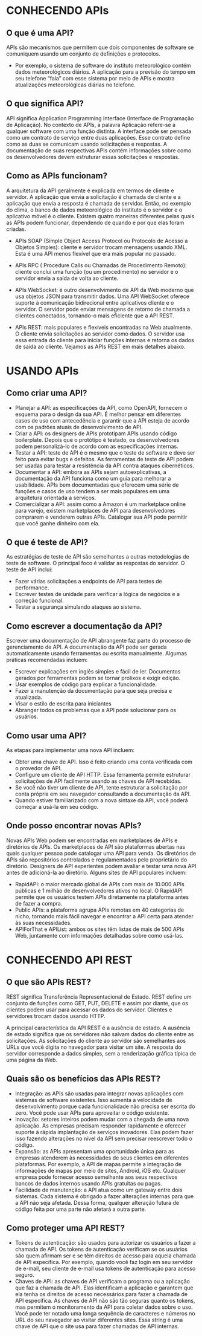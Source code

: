 # CONHECENDO APIs

## O que é uma API?
APIs são mecanismos que permitem que dois componentes de software se comuniquem usando um conjunto de definições e protocolos. 
- Por exemplo, o sistema de software do instituto meteorológico contém dados meteorológicos diários. A aplicação para a previsão do tempo em seu telefone “fala” com esse sistema por meio de APIs e mostra atualizações meteorológicas diárias no telefone.

## O que significa API?
API significa Application Programming Interface (Interface de Programação de Aplicação). No contexto de APIs, a palavra Aplicação refere-se a qualquer software com uma função distinta. A interface pode ser pensada como um contrato de serviço entre duas aplicações. Esse contrato define como as duas se comunicam usando solicitações e respostas. A documentação de suas respectivas APIs contém informações sobre como os desenvolvedores devem estruturar essas solicitações e respostas.

## Como as APIs funcionam?
A arquitetura da API geralmente é explicada em termos de cliente e servidor. A aplicação que envia a solicitação é chamada de cliente e a aplicação que envia a resposta é chamada de servidor. Então, no exemplo do clima, o banco de dados meteorológico do instituto é o servidor e o aplicativo móvel é o cliente. Existem quatro maneiras diferentes pelas quais as APIs podem funcionar, dependendo de quando e por que elas foram criadas.

- APIs SOAP (Simple Object Access Protocol ou Protocolo de Acesso a Objetos Simples): cliente e servidor trocam mensagens usando XML. Esta é uma API menos flexível que era mais popular no passado.

- APIs RPC ( Procedure Calls ou Chamadas de Procedimento Remoto): cliente conclui uma função (ou um procedimento) no servidor e o servidor envia a saída de volta ao cliente.

- APIs WebSocket: é outro desenvolvimento de API da Web moderno que usa objetos JSON para transmitir dados. Uma API WebSocket oferece suporte à comunicação bidirecional entre aplicativos cliente e o servidor. O servidor pode enviar mensagens de retorno de chamada a clientes conectados, tornando-o mais eficiente que a API REST.

- APIs REST: mais populares e flexíveis encontradas na Web atualmente. O cliente envia solicitações ao servidor como dados. O servidor usa essa entrada do cliente para iniciar funções internas e retorna os dados de saída ao cliente. Vejamos as APIs REST em mais detalhes abaixo.

# USANDO APIs

## Como criar uma API?

- Planejar a API: as especificações da API, como OpenAPI, fornecem o esquema para o design da sua API. É melhor pensar em diferentes casos de uso com antecedência e garantir que a API esteja de acordo com os padrões atuais de desenvolvimento de API.
- Criar a API: os designers de APIs prototipam APIs usando código boilerplate. Depois que o protótipo é testado, os desenvolvedores podem personalizá-lo de acordo com as especificações internas.
- Testar a API: teste de API é o mesmo que o teste de software e deve ser feito para evitar bugs e defeitos. As ferramentas de teste de API podem ser usadas para testar a resistência da API contra ataques cibernéticos.
- Documentar a API: embora as APIs sejam autoexplicativas, a documentação da API funciona como um guia para melhorar a usabilidade. APIs bem documentadas que oferecem uma série de funções e casos de uso tendem a ser mais populares em uma arquitetura orientada a serviços.
- Comercializar a API: assim como a Amazon é um marketplace online para varejo, existem marketplaces de API para desenvolvedores comprarem e venderem outras APIs. Catalogar sua API pode permitir que você ganhe dinheiro com ela.

## O que é teste de API?
As estratégias de teste de API são semelhantes a outras metodologias de teste de software. O principal foco é validar as respostas do servidor. O teste de API inclui:

- Fazer várias solicitações a endpoints de API para testes de performance.
- Escrever testes de unidade para verificar a lógica de negócios e a correção funcional.
- Testar a segurança simulando ataques ao sistema. 

## Como escrever a documentação da API?
Escrever uma documentação de API abrangente faz parte do processo de gerenciamento de API. A documentação da API pode ser gerada automaticamente usando ferramentas ou escrita manualmente. Algumas práticas recomendadas incluem:

- Escrever explicações em inglês simples e fácil de ler. Documentos gerados por ferramentas podem se tornar prolixos e exigir edição.
- Usar exemplos de código para explicar a funcionalidade.
- Fazer a manutenção da documentação para que seja precisa e atualizada.
- Visar o estilo de escrita para iniciantes
- Abranger todos os problemas que a API pode solucionar para os usuários.

## Como usar uma API?
As etapas para implementar uma nova API incluem:

- Obter uma chave de API. Isso é feito criando uma conta verificada com o provedor de API.
- Configure um cliente de API HTTP. Essa ferramenta permite estruturar solicitações de API facilmente usando as chaves de API recebidas.
- Se você não tiver um cliente de API, tente estruturar a solicitação por conta própria em seu navegador consultando a documentação da API.
- Quando estiver familiarizado com a nova sintaxe da API, você poderá começar a usá-la em seu código.

## Onde posso encontrar novas APIs?
Novas APIs Web podem ser encontradas em marketplaces de APIs e diretórios de APIs. Os marketplaces de API são plataformas abertas nas quais qualquer pessoa pode catalogar uma API para venda. Os diretórios de APIs são repositórios controlados e regulamentados pelo proprietário do diretório. Designers de API experientes podem avaliar e testar uma nova API antes de adicioná-la ao diretório. Alguns sites de API populares incluem:

- RapidAPI: o maior mercado global de APIs com mais de 10.000 APIs públicas e 1 milhão de desenvolvedores ativos no local. O RapidAPI permite que os usuários testem APIs diretamente na plataforma antes de fazer a compra.
- Public APIs: a plataforma agrupa APIs remotas em 40 categorias de nicho, tornando mais fácil navegar e encontrar a API certa para atender às suas necessidades.
- APIForThat e APIList: ambos os sites têm listas de mais de 500 APIs Web, juntamente com informações detalhadas sobre como usá-las.

# CONHECENDO API REST

## O que são APIs REST?
REST significa Transferência Representacional de Estado. REST define um conjunto de funções como GET, PUT, DELETE e assim por diante, que os clientes podem usar para acessar os dados do servidor. Clientes e servidores trocam dados usando HTTP.

A principal característica da API REST é a ausência de estado. A ausência de estado significa que os servidores não salvam dados do cliente entre as solicitações. As solicitações do cliente ao servidor são semelhantes aos URLs que você digita no navegador para visitar um site. A resposta do servidor corresponde a dados simples, sem a renderização gráfica típica de uma página da Web.

## Quais são os benefícios das APIs REST?

- Integração: as APIs são usadas para integrar novas aplicações com sistemas de software existentes. Isso aumenta a velocidade de desenvolvimento porque cada funcionalidade não precisa ser escrita do zero. Você pode usar APIs para aproveitar o código existente.
- Inovação: setores inteiros podem mudar com a chegada de uma nova aplicação. As empresas precisam responder rapidamente e oferecer suporte à rápida implantação de serviços inovadores. Elas podem fazer isso fazendo alterações no nível da API sem precisar reescrever todo o código.
- Expansão: as APIs apresentam uma oportunidade única para as empresas atenderem às necessidades de seus clientes em diferentes plataformas. Por exemplo, a API de mapas permite a integração de informações de mapas por meio de sites, Android, iOS etc. Qualquer empresa pode fornecer acesso semelhante aos seus respectivos bancos de dados internos usando APIs gratuitas ou pagas.
- Facilidade de manutenção: a API atua como um gateway entre dois sistemas. Cada sistema é obrigado a fazer alterações internas para que a API não seja afetada. Dessa forma, qualquer alteração futura de código feita por uma parte não afetará a outra parte.

## Como proteger uma API REST?

- Tokens de autenticação: são usados para autorizar os usuários a fazer a chamada de API. Os tokens de autenticação verificam se os usuários são quem afirmam ser e se têm direitos de acesso para aquela chamada de API específica. Por exemplo, quando você faz login em seu servidor de e-mail, seu cliente de e-mail usa tokens de autenticação para acesso seguro.
- Chaves de API: as chaves de API verificam o programa ou a aplicação que faz a chamada de API. Elas identificam a aplicação e garantem que ela tenha os direitos de acesso necessários para fazer a chamada de API específica. As chaves de API não são tão seguras quanto os tokens, mas permitem o monitoramento da API para coletar dados sobre o uso. Você pode ter notado uma longa sequência de caracteres e números no URL do seu navegador ao visitar diferentes sites. Essa string é uma chave de API que o site usa para fazer chamadas de API internas.
